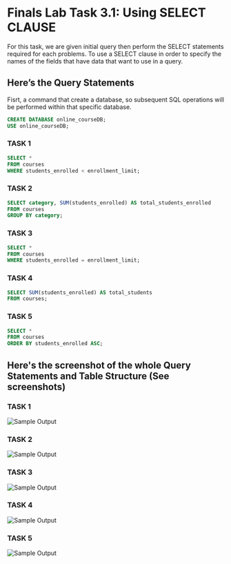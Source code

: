 # Finals Lab Task 3.1: Using SELECT CLAUSE
For this task, we are given initial query then perform the SELECT statements required for each problems. To use a SELECT clause in order to specify the names of the fields that have data that want to use in a query. 

## Here’s the Query Statements

Fisrt, a command that create a database, so subsequent SQL operations will be performed within that specific database.
```sql
CREATE DATABASE online_courseDB;
USE online_courseDB;
```

### TASK 1
```sql
SELECT * 
FROM courses 
WHERE students_enrolled < enrollment_limit;
```
### TASK 2
```sql
SELECT category, SUM(students_enrolled) AS total_students_enrolled
FROM courses
GROUP BY category;
```

### TASK 3
```sql
SELECT * 
FROM courses 
WHERE students_enrolled = enrollment_limit;
```

### TASK 4
```sql
SELECT SUM(students_enrolled) AS total_students
FROM courses;
```

### TASK 5
```sql
SELECT * 
FROM courses 
ORDER BY students_enrolled ASC;
```

## Here's the screenshot of the whole Query Statements and Table Structure (See screenshots)

### TASK 1

![Sample Output](images/LAB3TASK1.PNG)

### TASK 2

![Sample Output](images/LAB3TASK2.PNG)

### TASK 3

![Sample Output](images/LAB3TASK3.PNG)

### TASK 4

![Sample Output](images/LAB3TASK4.PNG)

### TASK 5

![Sample Output](images/LAB3TASK5.PNG)
